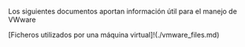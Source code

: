 Los siguientes documentos aportan información útil para el manejo de VWware

[Ficheros utilizados por una máquina virtual]!(./vmware_files.md)
